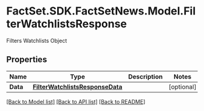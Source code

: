 # FactSet.SDK.FactSetNews.Model.FilterWatchlistsResponse
Filters Watchlists Object

## Properties

Name | Type | Description | Notes
------------ | ------------- | ------------- | -------------
**Data** | [**FilterWatchlistsResponseData**](FilterWatchlistsResponseData.md) |  | [optional] 

[[Back to Model list]](../README.md#documentation-for-models) [[Back to API list]](../README.md#documentation-for-api-endpoints) [[Back to README]](../README.md)

